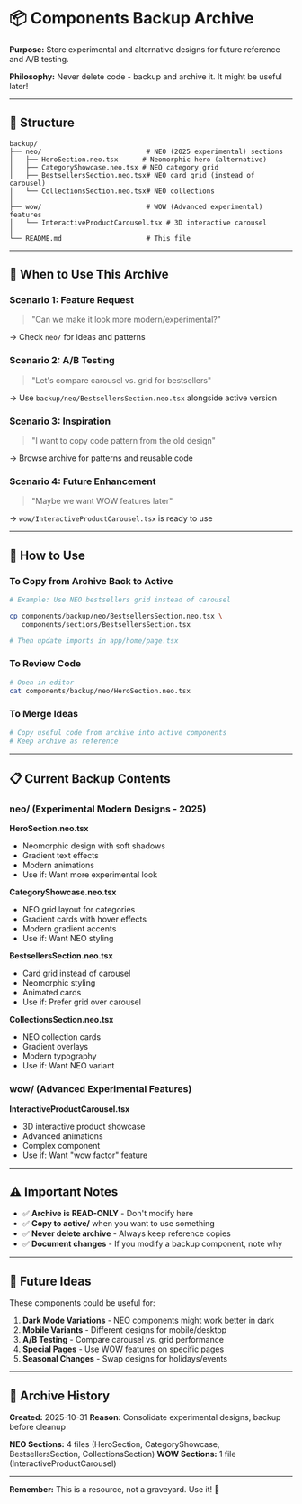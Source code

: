 # 📦 Components Backup Archive

**Purpose:** Store experimental and alternative designs for future reference and A/B testing.

**Philosophy:** Never delete code - backup and archive it. It might be useful later!

---

## 📂 Structure

```
backup/
├── neo/                          # NEO (2025 experimental) sections
│   ├── HeroSection.neo.tsx      # Neomorphic hero (alternative)
│   ├── CategoryShowcase.neo.tsx # NEO category grid
│   ├── BestsellersSection.neo.tsx# NEO card grid (instead of carousel)
│   └── CollectionsSection.neo.tsx# NEO collections
│
├── wow/                          # WOW (Advanced experimental) features
│   └── InteractiveProductCarousel.tsx # 3D interactive carousel
│
└── README.md                     # This file
```

---

## 🔄 When to Use This Archive

### Scenario 1: Feature Request
> "Can we make it look more modern/experimental?"

→ Check `neo/` for ideas and patterns

### Scenario 2: A/B Testing
> "Let's compare carousel vs. grid for bestsellers"

→ Use `backup/neo/BestsellersSection.neo.tsx` alongside active version

### Scenario 3: Inspiration
> "I want to copy code pattern from the old design"

→ Browse archive for patterns and reusable code

### Scenario 4: Future Enhancement
> "Maybe we want WOW features later"

→ `wow/InteractiveProductCarousel.tsx` is ready to use

---

## 🚀 How to Use

### To Copy from Archive Back to Active

```bash
# Example: Use NEO bestsellers grid instead of carousel

cp components/backup/neo/BestsellersSection.neo.tsx \
   components/sections/BestsellersSection.tsx

# Then update imports in app/home/page.tsx
```

### To Review Code

```bash
# Open in editor
cat components/backup/neo/HeroSection.neo.tsx
```

### To Merge Ideas

```bash
# Copy useful code from archive into active components
# Keep archive as reference
```

---

## 📋 Current Backup Contents

### neo/ (Experimental Modern Designs - 2025)

**HeroSection.neo.tsx**
- Neomorphic design with soft shadows
- Gradient text effects
- Modern animations
- Use if: Want more experimental look

**CategoryShowcase.neo.tsx**
- NEO grid layout for categories
- Gradient cards with hover effects
- Modern gradient accents
- Use if: Want NEO styling

**BestsellersSection.neo.tsx**
- Card grid instead of carousel
- Neomorphic styling
- Animated cards
- Use if: Prefer grid over carousel

**CollectionsSection.neo.tsx**
- NEO collection cards
- Gradient overlays
- Modern typography
- Use if: Want NEO variant

### wow/ (Advanced Experimental Features)

**InteractiveProductCarousel.tsx**
- 3D interactive product showcase
- Advanced animations
- Complex component
- Use if: Want "wow factor" feature

---

## ⚠️ Important Notes

- ✅ **Archive is READ-ONLY** - Don't modify here
- ✅ **Copy to active/** when you want to use something
- ✅ **Never delete archive** - Always keep reference copies
- ✅ **Document changes** - If you modify a backup component, note why

---

## 🎯 Future Ideas

These components could be useful for:

1. **Dark Mode Variations** - NEO components might work better in dark
2. **Mobile Variants** - Different designs for mobile/desktop
3. **A/B Testing** - Compare carousel vs. grid performance
4. **Special Pages** - Use WOW features on specific pages
5. **Seasonal Changes** - Swap designs for holidays/events

---

## 📝 Archive History

**Created:** 2025-10-31
**Reason:** Consolidate experimental designs, backup before cleanup

**NEO Sections:** 4 files (HeroSection, CategoryShowcase, BestsellersSection, CollectionsSection)
**WOW Sections:** 1 file (InteractiveProductCarousel)

---

**Remember:** This is a resource, not a graveyard. Use it! 🚀
